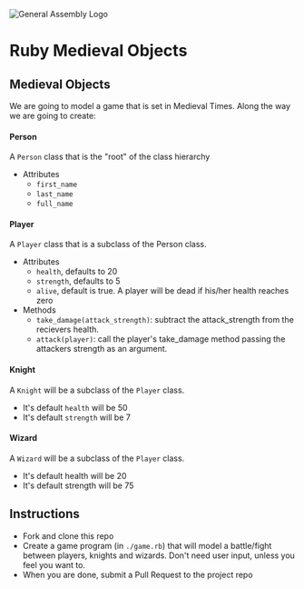 ![General Assembly Logo](http://i.imgur.com/ke8USTq.png)

# Ruby Medieval Objects

## Medieval Objects
We are going to model a game that is set in Medieval Times. Along the way we are going to create:

#### Person
A `Person` class that is the "root" of the class hierarchy
  - Attributes
    - `first_name`
    - `last_name`
    - `full_name`

#### Player
A `Player` class that is a subclass of the Person class.
  - Attributes
    - `health`, defaults to 20
    - `strength`, defaults to 5
    - `alive`, default is true. A player will be dead if his/her health reaches zero
  - Methods
    - `take_damage(attack_strength)`: subtract the attack_strength from the recievers health.
    - `attack(player)`: call the player's take_damage method passing the attackers strength as an argument.

#### Knight
A `Knight` will be a subclass of the `Player` class.
  - It's default `health` will be 50
  - It's default `strength` will be 7

#### Wizard
A `Wizard` will be a subclass of the `Player` class.
  - It's default health will be 20
  - It's default strength will be 75

## Instructions
- Fork and clone this repo
- Create a game program (in `./game.rb`) that will model a battle/fight between players, knights and wizards. Don't need user input, unless you feel you want to.
- When you are done, submit a Pull Request to the project repo

